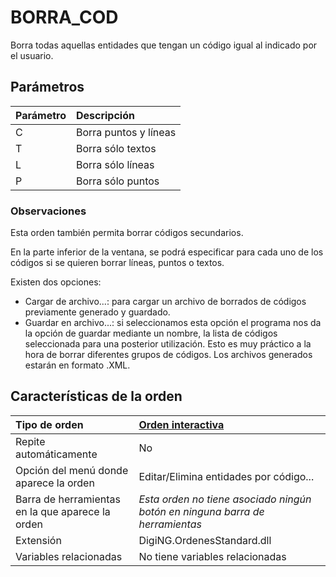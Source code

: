 # BORRA\_COD

Borra todas aquellas entidades que tengan un código igual al indicado por el usuario.

## Parámetros

| Parámetro | Descripción |
| :--- | :--- |
| C | Borra puntos y líneas |
| T | Borra sólo textos |
| L | Borra sólo líneas |
| P | Borra sólo puntos |

### Observaciones

Esta orden también permita borrar códigos secundarios.

En la parte inferior de la ventana, se podrá especificar para cada uno de los códigos si se quieren borrar líneas, puntos o textos.

Existen dos opciones:

* Cargar de archivo...: para cargar un archivo de borrados de códigos previamente generado y guardado.
* Guardar en archivo...: si seleccionamos esta opción el programa nos da la opción de guardar mediante un nombre, la lista de códigos seleccionada para una posterior utilización. Esto es muy práctico a la hora de borrar diferentes grupos de códigos. Los archivos generados estarán en formato .XML.

## Características de la orden

| Tipo de orden | [Orden interactiva](borra-cod.md) |
| :--- | :--- |
| Repite automáticamente | No |
| Opción del menú donde aparece la orden | Editar/Elimina entidades por código... |
| Barra de herramientas en la que aparece la orden | _Esta orden no tiene asociado ningún botón en ninguna barra de herramientas_ |
| Extensión | DigiNG.OrdenesStandard.dll |
| Variables relacionadas | No tiene variables relacionadas |

